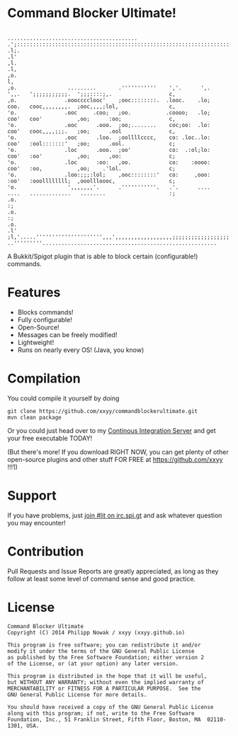 Command Blocker Ultimate!
======================

```
                                                                             .........................................
.';::::::::::::::::::::::::::::::::::::::::::::::::::::::::::::::::::::::::::::;;;:;;;;;;;;;;;;;;;;;;,,,,,,,,,,,,,,,:c,
.l;.                                                                                                                  .l'
,l.                                                                                                                   .l,
,o.                                                                                                                    l,
,o.                .........       .'''''''''''    ','.      ',.    ',,.   ';;;;;;;;;;;.  ';;;::::;,.                  c,
,o.               .ooocccclooc'    ;ooc::::::::.  .looc.    .lo;    coo.   cooc,,,,,,,,.  ;ooc,,,,;lol,                c,
'o.               .ooc     .coo;   ;oo.           .coooo;   .lo;    coo'   coo'           ,oo;      :oo;               c,
'o.               .ooc      .ooo.  ;oo;........    coc;oo:  .lo:    coo'   cooc,,,,;;;.   ;oo;      .ool               c,
'o.               .ooc      .loo.  ;oollllcccc,    co: .loc..lo:    coo'   :ool:::::::'   ;oo;      .ool.              c;
'o.               .loc      .ooo.  ;oo'            co:  .:ol;lo:    coo'   :oo'           ,oo;      ,oo:               c;
'o.               .loc      :oo:   ,oo.            co:    :oooo:    coo'   :oo,           ,oo;    .'lol.               c;
'o.               .loo:;;;:lol;    ,ooc::::::::'   co:     ,ooo:    :oo'   :ooollllllll;  ,ooollloooc,                 c;
'o.                ',,,,,,,'.      .'''''''''''.   .'.      ....    ....   .............   ........                    :;
.o.                                                                                                                    :;
.o.                                                                                                                    :;
.o.                                                                                                                   .l'
;l,'.....''''''''''''''''''''',,,',,,,,,,,,,,,,,,,,,;;;;;;;;;;;;;;;;;;:::::::::::::::::::::::::::::::::::::::::::::::;.
..'''''''''.......................................................                                                    
```
A Bukkit/Spigot plugin that is able to block certain (configurable!) commands.

Features
========
 - Blocks commands!
 - Fully configurable!
 - Open-Source!
 - Messages can be freely modified!
 - Lightweight!
 - Runs on nearly every OS! (Java, you know)

Compilation
===========
You could compile it yourself by doing
````
git clone https://github.com/xxyy/commandblockerultimate.git
mvn clean package
````

Or you could just head over to my [Continous Integration Server](http://server.nowak-at.net/jenkins/job/public~cmdblkult/) and get your free executable TODAY!

(But there's more! If you download RIGHT NOW, you can get plenty of other open-source plugins and other stuff FOR FREE at https://github.com/xxyy !!!1)

Support
=======
If you have problems, just [join #lit on irc.spi.gt](http://irc.spi.gt/iris/?channels=lit) and ask whatever question you may encounter!

Contribution
============
Pull Requests and Issue Reports are greatly appreciated, as long as they follow at least some level of command sense and good practice.

License
=======
````
Command Blocker Ultimate
Copyright (C) 2014 Philipp Nowak / xxyy (xxyy.github.io)

This program is free software; you can redistribute it and/or
modify it under the terms of the GNU General Public License
as published by the Free Software Foundation; either version 2
of the License, or (at your option) any later version.

This program is distributed in the hope that it will be useful,
but WITHOUT ANY WARRANTY; without even the implied warranty of
MERCHANTABILITY or FITNESS FOR A PARTICULAR PURPOSE.  See the
GNU General Public License for more details.

You should have received a copy of the GNU General Public License
along with this program; if not, write to the Free Software
Foundation, Inc., 51 Franklin Street, Fifth Floor, Boston, MA  02110-1301, USA.
````
